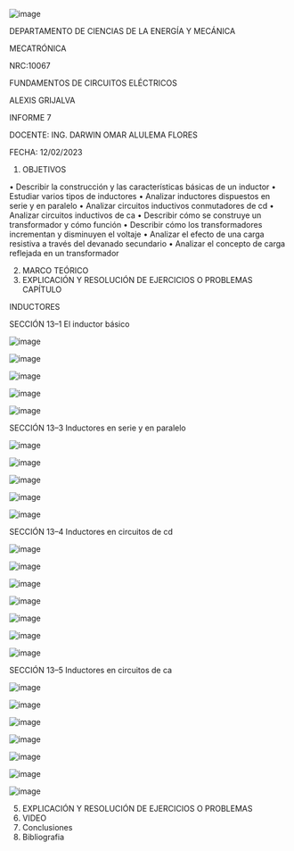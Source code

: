![image](https://user-images.githubusercontent.com/117738904/217653960-1f599715-c0f9-4992-a728-29879924aa4b.png)

DEPARTAMENTO DE CIENCIAS DE LA ENERGÍA Y MECÁNICA

MECATRÓNICA

NRC:10067

FUNDAMENTOS DE CIRCUITOS ELÉCTRICOS

ALEXIS GRIJALVA

INFORME 7

DOCENTE: ING. DARWIN OMAR ALULEMA FLORES

FECHA: 12/02/2023
1. OBJETIVOS

•	Describir la construcción y las características básicas de un inductor
•	Estudiar varios tipos de inductores 
•	Analizar inductores dispuestos en serie y en paralelo 
•	Analizar circuitos inductivos conmutadores de cd 
•	Analizar circuitos inductivos de ca
•	Describir cómo se construye un transformador y cómo función 
•	Describir cómo los transformadores incrementan y disminuyen el voltaje 
•	Analizar el efecto de una carga resistiva a través del devanado secundario 
•	 Analizar el concepto de carga reflejada en un transformador


2. MARCO TEÓRICO
3. EXPLICACIÓN Y RESOLUCIÓN DE EJERCICIOS O PROBLEMAS
CAPÍTULO 

INDUCTORES

SECCIÓN 13–1 El inductor básico

![image](https://user-images.githubusercontent.com/117738904/217657250-278ac945-b489-42a3-84af-a16de951f581.png)

![image](https://user-images.githubusercontent.com/117738904/217657556-70f298b7-58f9-446b-a919-9d78c823a39a.png)

![image](https://user-images.githubusercontent.com/117738904/217657606-b37093be-b789-4d9b-89d3-7e3bbe75a91c.png)

![image](https://user-images.githubusercontent.com/117738904/217657650-b9e9c120-8e1d-4438-9fba-a4edde2ec050.png)

![image](https://user-images.githubusercontent.com/117738904/217657693-3394c59d-8cb9-4101-819e-3e3def9c140d.png)

SECCIÓN 13–3 Inductores en serie y en paralelo

![image](https://user-images.githubusercontent.com/117738904/217657824-dc533e1c-42c1-40ef-8e76-716e606714bb.png)

![image](https://user-images.githubusercontent.com/117738904/217657921-ef5b3ec4-ef9f-4747-ae9c-1e0bf375c4da.png)

![image](https://user-images.githubusercontent.com/117738904/217657965-99879183-7cd6-403e-b475-880b0d000308.png)

![image](https://user-images.githubusercontent.com/117738904/217658020-54e93cce-2bc7-4334-b2f6-168c27956037.png)

![image](https://user-images.githubusercontent.com/117738904/217658056-7223e2b0-4bc0-415b-8927-1a0655075677.png)

SECCIÓN 13–4 Inductores en circuitos de cd 

![image](https://user-images.githubusercontent.com/117738904/217658258-dc96317c-856a-4383-8d14-552eb9ed4e7b.png)

![image](https://user-images.githubusercontent.com/117738904/217658300-88f9d54a-bfd0-4286-9cb8-de0c2a295451.png)

![image](https://user-images.githubusercontent.com/117738904/217658370-1c38c1a1-b9c0-45b8-b1d9-4544291206e7.png)

![image](https://user-images.githubusercontent.com/117738904/217658396-67aea048-709c-4312-a877-25ee090db919.png)

![image](https://user-images.githubusercontent.com/117738904/217658459-391a5b64-4ead-4dd5-9ecb-68fa044d6a20.png)


![image](https://user-images.githubusercontent.com/117738904/217658680-39acc35c-67e9-4e0c-9b1d-9299c238dcc5.png)

![image](https://user-images.githubusercontent.com/117738904/217658732-eb7faad8-36fe-4154-8746-4277619c227d.png)

SECCIÓN 13–5 Inductores en circuitos de ca

![image](https://user-images.githubusercontent.com/117738904/217658797-6187095c-d227-452c-a9dd-f38c8fff752a.png)

![image](https://user-images.githubusercontent.com/117738904/217658835-96db0b75-1983-4531-aa24-562d615701b6.png)

![image](https://user-images.githubusercontent.com/117738904/217658892-f5100766-62d2-4de5-bff8-aa182adc28bc.png)

![image](https://user-images.githubusercontent.com/117738904/217658927-d387c61d-9a7e-4d43-acc1-25d30d69ab29.png)

![image](https://user-images.githubusercontent.com/117738904/217658962-d3332361-0257-41fd-9379-df363f30316a.png)

![image](https://user-images.githubusercontent.com/117738904/217659032-226d2226-c627-47af-86a4-2d927b72362f.png)

![image](https://user-images.githubusercontent.com/117738904/217659074-709a750a-cc4c-4718-b8ff-2dd16b4cb233.png)



5. EXPLICACIÓN Y RESOLUCIÓN DE EJERCICIOS O PROBLEMAS
6. VIDEO
7. Conclusiones
8. Bibliografia
